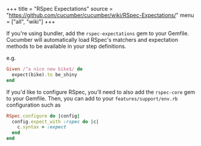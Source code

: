 +++
title = "RSpec Expectations"
source = "https://github.com/cucumber/cucumber/wiki/RSpec-Expectations/"
menu = ["all", "wiki"]
+++

If you're using bundler, add the `rspec-expectations` gem to your Gemfile. Cucumber will automatically load RSpec's matchers and expectation methods to be available in your step definitions.

e.g.

```ruby
Given /^a nice new bike$/ do
  expect(bike).to be_shiny
end
```

If you'd like to configure RSpec, you'll need to also add the `rspec-core` gem to your Gemfile. Then, you can add to your `features/support/env.rb` configuration such as

```ruby
RSpec.configure do |config|
  config.expect_with :rspec do |c|
    c.syntax = :expect
  end
end
```
